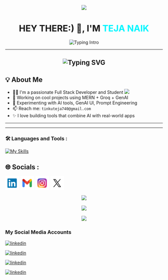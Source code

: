 <p align="center">
  <img src="https://capsule-render.vercel.app/api?type=waving&color=00f6ff&height=100&section=header&text=Welcome%20to%20my%20GitHub!&fontAlign=50&fontAlignY=40&fontColor=ffffff"/>
</p>

<!-- Profile Header -->
<h1 align="center">HEY THERE:) 👋, I'M<span style="color:#00f6ff;"> TEJA NAIK</span></h1>

<!-- Typing Animation -->
<p align="center">
  <img src="https://readme-typing-svg.herokuapp.com?font=Fira+Code&weight=500&size=24&duration=2000&pause=1000&center=true&vCenter=true&width=500&lines=🚀+Full+Stack+Developer;🤖+GenAI+Engineer+%7C+AI+Explorer;🎓+Student+%7C+Lifelong+Learner;🔥+Building+AI-Powered+Apps" alt="Typing Intro" />
</p>

---
<h2 align="center"><img src="https://readme-typing-svg.demolab.com?font=Fira+Code&pause=1000&color=9B72FF&random=false&width=435&lines=%22Learning%2C+Living%2C+and+Leveling+up.%22" alt="Typing SVG" />

</h2>




## 💡 About Me
- 🧑‍💻  I'm a passionate Full Stack Developer and Student  <img src="https://media.giphy.com/media/WUlplcMpOCEmTGBtBW/giphy.gif" width="30">
- 🚀 Working on cool projects using MERN + Groq + GenAI 
- 🧪 Experimenting with AI tools, GenAI UI, Prompt Engineering
-  📫 Reach me: `tinkuteja740@gmail.com`  
- ✨ I love building tools that combine AI with real-world apps

---

---



### :hammer_and_wrench: Languages and Tools :

[![My Skills](https://skillicons.dev/icons?i=html,css,js,react,redux,nodejs,nextjs,tailwind,ts,express,bootstrap,c,python,git,mongodb,vite,figma,github,vercel,netlify)](https://skillicons.dev)


## 🌐 Socials :



<a title="" href="" target="_blank"><img height="44" alt="Linkdin"  src="linkdin.png"></a> 
<a title="tinkuteja740@gmail.com" href="mailto:tinkuteja740@gmail.com" target="_blank"><img height="44" alt="Gmail" src="Gmail.png"></a>
<a title="https://www.instagram.com/eren_yeager9_" href="https://www.instagram.com/eren_yeager9_" target="_blank"><img height="44" alt="Instagram" src="Instagram.png"></a>
<a title="" href="" target="_blank"><img height="44" alt="Twitter" src="Twitter.png"></a>


<p align="center">
  

  <img src="https://github-readme-streak-stats.herokuapp.com?user=TejaNaik15&theme=tokyonight&hide_border=true" width="47%" />
</p>

<p align="center">
  <img src="https://github-readme-stats.vercel.app/api/top-langs/?username=TejaNaik15&layout=compact&theme=tokyonight&hide_border=true" width="50%" />
</p>



<p align="center"> <img src="https://capsule-render.vercel.app/api?type=waving&color=00f6ff&height=120&section=footer" /> </p>














### My Social Media Accounts

[<img src='https://skillicons.dev/icons?i=linkedin' alt='linkedin' height='40'>](https://www.linkedin.com/in/furkancengizz)


[<img src='https://skillicons.dev/icons?i=instagram' alt='linkedin' height='40'>](https://www.linkedin.com/in/furkancengizz)


[<img src='https://skillicons.dev/icons?i=x' alt='linkedin' height='40'>](https://www.linkedin.com/in/furkancengizz)


[<img src='https://skillicons.dev/icons?i=whatsapp' alt='linkedin' height='40'>](https://www.linkedin.com/in/furkancengizz)
















































